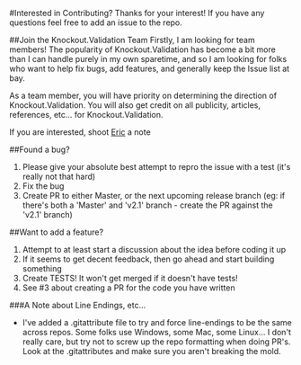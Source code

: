 #Interested in Contributing?
Thanks for your interest! If you have any questions feel free to add an issue to the repo.

##Join the Knockout.Validation Team
Firstly, I am looking for team members! The popularity of Knockout.Validation has become a bit more than I can handle purely in my own sparetime, and so I am looking for folks who want to help fix bugs, add features, and generally keep the Issue list at bay.

As a team member, you will have priority on determining the direction of Knockout.Validation. You will also get credit on all publicity, articles, references, etc... for Knockout.Validation.

If you are interested, shoot [Eric](eric.m.barnard@gmail.com) a note

##Found a bug?
1. Please give your absolute best attempt to repro the issue with a test (it's really not that hard)
2. Fix the bug
3. Create PR to either Master, or the next upcoming release branch (eg: if there's both a 'Master' and 'v2.1' branch - create the PR against the 'v2.1' branch)

##Want to add a feature?
1. Attempt to at least start a discussion about the idea before coding it up
2. If it seems to get decent feedback, then go ahead and start building something
3. Create TESTS! It won't get merged if it doesn't have tests!
4. See #3 about creating a PR for the code you have written

###A Note about Line Endings, etc...
- I've added a .gitattribute file to try and force line-endings to be the same across repos. Some folks use Windows, some Mac, some Linux... I don't really care, but try not to screw up the repo formatting when doing PR's. Look at the .gitattributes and make sure you aren't breaking the mold.